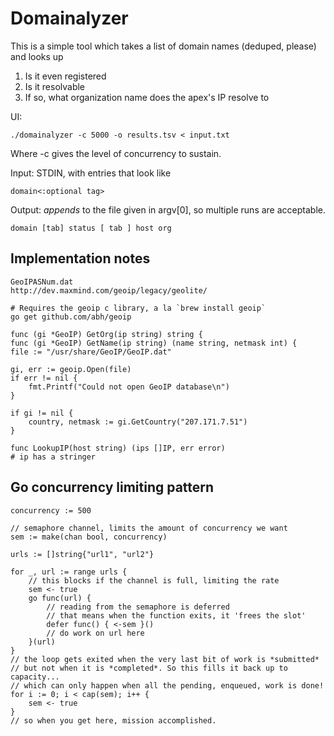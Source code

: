 # Domainalyzer

This is a simple tool which takes a list of domain names (deduped, please) and looks up

1. Is it even registered
2. Is it resolvable
3. If so, what organization name does the apex's IP resolve to

UI:

    ./domainalyzer -c 5000 -o results.tsv < input.txt

Where -c gives the level of concurrency to sustain. 

Input: STDIN, with entries that look like

    domain<:optional tag>

Output: *appends* to the file given in argv[0], so multiple runs are acceptable.

    domain [tab] status [ tab ] host org

## Implementation notes

    GeoIPASNum.dat
    http://dev.maxmind.com/geoip/legacy/geolite/

    # Requires the geoip c library, a la `brew install geoip`
    go get github.com/abh/geoip

    func (gi *GeoIP) GetOrg(ip string) string {
    func (gi *GeoIP) GetName(ip string) (name string, netmask int) {
    file := "/usr/share/GeoIP/GeoIP.dat"

    gi, err := geoip.Open(file)
    if err != nil {
        fmt.Printf("Could not open GeoIP database\n")
    }

    if gi != nil {
        country, netmask := gi.GetCountry("207.171.7.51")
    }

    func LookupIP(host string) (ips []IP, err error)
    # ip has a stringer

## Go concurrency limiting pattern

	concurrency := 500

	// semaphore channel, limits the amount of concurrency we want
	sem := make(chan bool, concurrency)

	urls := []string{"url1", "url2"}

	for _, url := range urls {
        // this blocks if the channel is full, limiting the rate
		sem <- true
		go func(url) {
            // reading from the semaphore is deferred
            // that means when the function exits, it 'frees the slot'
			defer func() { <-sem }()
			// do work on url here
		}(url)
	}
    // the loop gets exited when the very last bit of work is *submitted*
    // but not when it is *completed*. So this fills it back up to capacity...
    // which can only happen when all the pending, enqueued, work is done!
	for i := 0; i < cap(sem); i++ {
		sem <- true
	}
    // so when you get here, mission accomplished.


